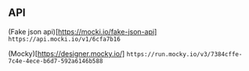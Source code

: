 ## API

(Fake json api)[https://mocki.io/fake-json-api]
```https://api.mocki.io/v1/6cfa7b16```

(Mocky)[https://designer.mocky.io/]
```https://run.mocky.io/v3/7384cffe-7c4e-4ece-b6d7-592a6146b588```
